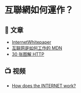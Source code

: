 # 互聯網如何運作？

## 📄 文章

- [InternetWhitepaper](https://web.stanford.edu/class/msande91si/www-spr04/readings/week1/InternetWhitepaper.htm)
- [互联网是如何工作的 MDN](https://developer.mozilla.org/zh-CN/docs/learn/How_the_Internet_works)
- [30 张图解 HTTP ](https://mubu.com/doc/4n-ehUovcCP)


## 📺 视频

- [How does the INTERNET work?](https://www.youtube.com/watch?v=x3c1ih2NJEg)


